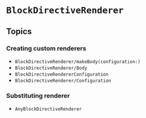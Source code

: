 # ``BlockDirectiveRenderer``

## Topics

### Creating custom renderers

- ``BlockDirectiveRenderer/makeBody(configuration:)``
- ``BlockDirectiveRenderer/Body``
- ``BlockDirectiveRendererConfiguration``
- ``BlockDirectiveRenderer/Configuration``

### Substituting renderer

- ``AnyBlockDirectiveRenderer``
